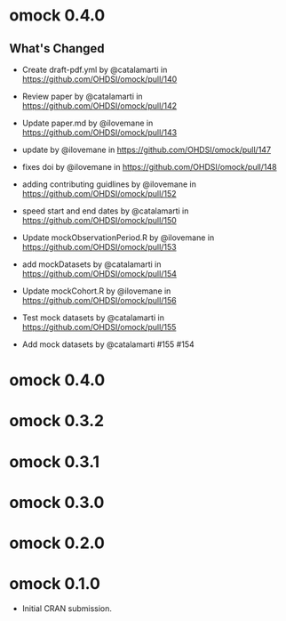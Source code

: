 # omock 0.4.0

## What's Changed
* Create draft-pdf.yml by @catalamarti in https://github.com/OHDSI/omock/pull/140
* Review paper by @catalamarti in https://github.com/OHDSI/omock/pull/142
* Update paper.md by @ilovemane in https://github.com/OHDSI/omock/pull/143
* update by @ilovemane in https://github.com/OHDSI/omock/pull/147
* fixes doi by @ilovemane in https://github.com/OHDSI/omock/pull/148
* adding contributing guidlines by @ilovemane in https://github.com/OHDSI/omock/pull/152
* speed start and end dates by @catalamarti in https://github.com/OHDSI/omock/pull/150
* Update mockObservationPeriod.R by @ilovemane in https://github.com/OHDSI/omock/pull/153
* add mockDatasets by @catalamarti in https://github.com/OHDSI/omock/pull/154
* Update mockCohort.R by @ilovemane in https://github.com/OHDSI/omock/pull/156
* Test mock datasets by @catalamarti in https://github.com/OHDSI/omock/pull/155

* Add mock datasets by @catalamarti #155 #154

# omock 0.4.0

# omock 0.3.2

# omock 0.3.1

# omock 0.3.0

# omock 0.2.0

# omock 0.1.0

* Initial CRAN submission.
